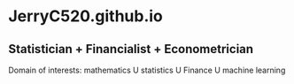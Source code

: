# JerryC520.github.io
## Statistician + Financialist + Econometrician 
Domain of interests: mathematics U statistics U Finance U machine learning  
